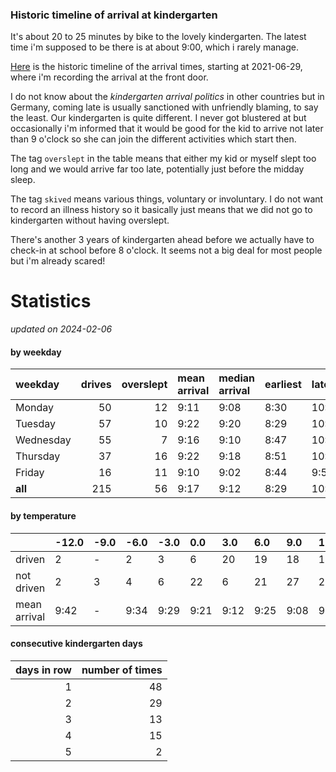 ### Historic timeline of arrival at kindergarten

It's about 20 to 25 minutes by bike to the lovely kindergarten. 
The latest time i'm supposed to be there is at about 9:00, 
which i rarely manage. 

[Here](times.csv) is the historic timeline of the arrival times, starting
at 2021-06-29, where i'm recording the arrival at the front door.

I do not know about the *kindergarten arrival politics* in other
countries but in Germany, coming late is usually sanctioned 
with unfriendly blaming, to say the least. Our kindergarten is quite
different. I never got blustered at but occasionally i'm informed
that it would be good for the kid to arrive not later than 9 o'clock
so she can join the different activities which start then. 

The tag `overslept` in the table means that either my kid or myself
slept too long and we would arrive far too late, potentially just
before the midday sleep.

The tag `skived` means various things, voluntary or involuntary. I 
do not want to record an illness history so it basically just means
that we did not go to kindergarten without having overslept.

There's another 3 years of kindergarten ahead before we actually 
have to check-in at school before 8 o'clock. It seems not a big deal
for most people but i'm already scared!


# Statistics

*updated on 2024-02-06*

#### by weekday

| weekday   |   drives |   overslept | mean arrival   | median arrival   | earliest   | latest   |
|:----------|---------:|------------:|:---------------|:-----------------|:-----------|:---------|
| Monday    |       50 |          12 | 9:11           | 9:08             | 8:30       | 10:14    |
| Tuesday   |       57 |          10 | 9:22           | 9:20             | 8:29       | 10:20    |
| Wednesday |       55 |           7 | 9:16           | 9:10             | 8:47       | 10:26    |
| Thursday  |       37 |          16 | 9:22           | 9:18             | 8:51       | 10:32    |
| Friday    |       16 |          11 | 9:10           | 9:02             | 8:44       | 9:56     |
| **all**   |      215 |          56 | 9:17           | 9:12             | 8:29       | 10:32    |

#### by temperature

|              | -12.0   | -9.0   | -6.0   | -3.0   | 0.0   | 3.0   | 6.0   | 9.0   | 12.0   | 15.0   | 18.0   | 21.0   | 24.0   |
|:-------------|:--------|:-------|:-------|:-------|:------|:------|:------|:------|:-------|:-------|:-------|:-------|:-------|
| driven       | 2       | -      | 2      | 3      | 6     | 20    | 19    | 18    | 19     | 14     | 8      | 7      | 2      |
| not driven   | 2       | 3      | 4      | 6      | 22    | 6     | 21    | 27    | 24     | 14     | 17     | 8      | 4      |
| mean arrival | 9:42    | -      | 9:34   | 9:29   | 9:21  | 9:12  | 9:25  | 9:08  | 9:15   | 9:38   | 9:27   | 9:16   | 9:39   |

#### consecutive kindergarten days

|   days in row |   number of times |
|--------------:|------------------:|
|             1 |                48 |
|             2 |                29 |
|             3 |                13 |
|             4 |                15 |
|             5 |                 2 |

